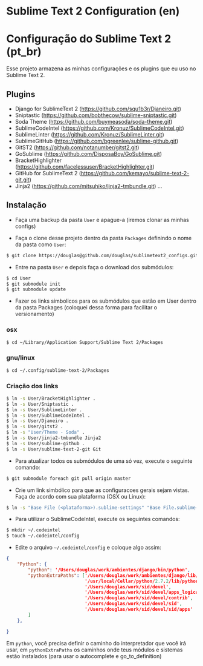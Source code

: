 # Sublime Text 2 Configuration (en)




# Configuração do Sublime Text 2 (pt_br)

Esse projeto armazena as minhas configurações e os plugins que eu uso no
Sublime Text 2.

## Plugins

* Django for SublimeText 2 (https://github.com/squ1b3r/Djaneiro.git)
* Sniptastic (https://github.com/bobthecow/sublime-sniptastic.git)
* Soda Theme (https://github.com/buymeasoda/soda-theme.git)
* SublimeCodeIntel (https://github.com/Kronuz/SublimeCodeIntel.git)
* SublimeLinter (https://github.com/Kronuz/SublimeLinter.git)
* SublimeGitHub (https://github.com/bgreenlee/sublime-github.git)
* GitST2 (https://github.com/notanumber/gitst2.git)
* GoSublime (https://github.com/DisposaBoy/GoSublime.git)
* BracketHighlighter (https://github.com/facelessuser/BracketHighlighter.git)
* GitHub for SublimeText 2 (https://github.com/kemayo/sublime-text-2-git.git)
* Jinja2 (https://github.com/mitsuhiko/jinja2-tmbundle.git)
...

## Instalação

* Faça uma backup da pasta ``User`` e apague-a (iremos clonar as minhas configs)

* Faça o clone desse projeto dentro da pasta ``Packages`` definindo o nome da
pasta como ``User``:

```bash
$ git clone https://douglas@github.com/douglas/sublimetext2_configs.git User
```

* Entre na pasta ``User`` e depois faça o download dos submódulos:

```bash
$ cd User
$ git submodule init
$ git submodule update
```

* Fazer os links simbolicos para os submódulos que estão em User dentro da
pasta Packages (coloquei dessa forma para facilitar o versionamento)

### osx

```bash
$ cd ~/Library/Application Support/Sublime Text 2/Packages
```
### gnu/linux

```bash
$ cd ~/.config/sublime-text-2/Packages
```

### Criação dos links

```bash
$ ln -s User/BracketHighlighter .
$ ln -s User/Sniptastic .
$ ln -s User/SublimeLinter .
$ ln -s User/SublimeCodeIntel .
$ ln -s User/Djaneiro .
$ ln -s User/gitst2 .
$ ln -s "User/Theme - Soda" .
$ ln -s User/jinja2-tmbundle Jinja2
$ ln -s User/sublime-github .
$ ln -s User/sublime-text-2-git Git
```

* Para atualizar todos os submódulos de uma só vez, execute o seguinte comando:

```bash
$ git submodule foreach git pull origin master
```

* Crie um link simbólico para que as configuracoes gerais sejam vistas. Faça de
acordo com sua plataforma (OSX ou Linux):

```bash
$ ln -s "Base File (<plataforma>).sublime-settings" "Base File.sublime-settings"
```

* Para utilizar o SublimeCodeIntel, execute os seguintes comandos:

```bash
$ mkdir ~/.codeintel
$ touch ~/.codeintel/config
```

* Edite o arquivo ``~/.codeintel/config`` e coloque algo assim:

```json
{
    "Python": {
        "python": '/Users/douglas/work/ambientes/django/bin/python',
        "pythonExtraPaths": ['/Users/douglas/work/ambientes/django/lib/python2.7/site-packages',
                             '/usr/local/Cellar/python/2.7.2/lib/python2.7/site-packages',
                             '/Users/douglas/work/sid/devel',
                             '/Users/douglas/work/sid/devel/apps_logicas',
                             '/Users/douglas/work/sid/devel/contrib',
                             '/Users/douglas/work/sid/devel/sid',
                             '/Users/douglas/work/sid/devel/sid/apps'
        ]
    },

}
```

Em ``python``, você precisa definir o caminho do interpretador que você irá usar,
em ``pythonExtraPaths`` os caminhos onde teus módulos e sistemas estão
instalados (para usar o autocomplete e go_to_definition)
